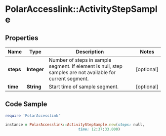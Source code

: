 # PolarAccesslink::ActivityStepSample

## Properties

Name | Type | Description | Notes
------------ | ------------- | ------------- | -------------
**steps** | **Integer** | Number of steps in sample segment. If element is null, step samples are not available for current segment. | [optional]
**time** | **String** | Start time of sample segment. | [optional]

## Code Sample

```ruby
require 'PolarAccesslink'

instance = PolarAccesslink::ActivityStepSample.new(steps: null,
                                 time: 12:37:33.000)
```


